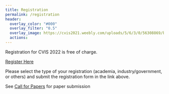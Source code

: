 ```yaml
---
title: Registration
permalink: /registration
header:
  overlay_color: "#000"
  overlay_filter: "0.5"
  overlay_image: https://cvis2021.weebly.com/uploads/5/6/3/0/56308869/background-images/236520036.jpg
  actions:
---
```


Registration for CVIS 2022 is free of charge.

 <a href="https://www.eventbrite.com/e/cvis2022-tickets-473430903577" class="btn btn--primary btn--large align-center" target="_blank" >Register Here</a>


Please select the type of your registration (academia, industry/government, or others) and submit the registration form in the link above.

See [Call for Papers](/call-for-papers) for paper submission